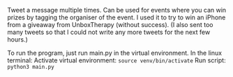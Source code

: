 Tweet a message multiple times. Can be used for events where you can win prizes by tagging the organiser of the event. I used it to try to win an iPhone from a giveaway from UnboxTherapy (without success). (I also sent too many tweets so that I could not write any more tweets for the next few hours.) 

To run the program, just run main.py in the virtual environment.
In the linux terminal: 
Activate virtual environment:
`source venv/bin/activate`
Run script:
`python3 main.py`
